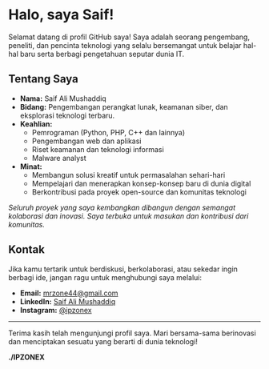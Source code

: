 # Halo, saya Saif!

Selamat datang di profil GitHub saya! Saya adalah seorang pengembang, peneliti, dan pencinta teknologi yang selalu bersemangat untuk belajar hal-hal baru serta berbagi pengetahuan seputar dunia IT.

## Tentang Saya

- **Nama:** Saif Ali Mushaddiq
- **Bidang:** Pengembangan perangkat lunak, keamanan siber, dan eksplorasi teknologi terbaru.
- **Keahlian:**  
  - Pemrograman (Python, PHP, C++ dan lainnya)
  - Pengembangan web dan aplikasi
  - Riset keamanan dan teknologi informasi
  - Malware analyst
- **Minat:**  
  - Membangun solusi kreatif untuk permasalahan sehari-hari  
  - Mempelajari dan menerapkan konsep-konsep baru di dunia digital  
  - Berkontribusi pada proyek open-source dan komunitas teknologi

_Seluruh proyek yang saya kembangkan dibangun dengan semangat kolaborasi dan inovasi. Saya terbuka untuk masukan dan kontribusi dari komunitas._

## Kontak

Jika kamu tertarik untuk berdiskusi, berkolaborasi, atau sekedar ingin berbagi ide, jangan ragu untuk menghubungi saya melalui:

- **Email:** mrzone44@gmail.com
- **LinkedIn:** [Saif Ali Mushaddiq](#https://www.linkedin.com/in/saif-ali-mushaddiq-681b32310)
- **Instagram:** [@ipzonex](#https://www.instagram.com/ipzonex?igsh=cno5dTBkNXg0Zmtm)

---

Terima kasih telah mengunjungi profil saya. Mari bersama-sama berinovasi dan menciptakan sesuatu yang berarti di dunia teknologi!

**./IPZONEX**
